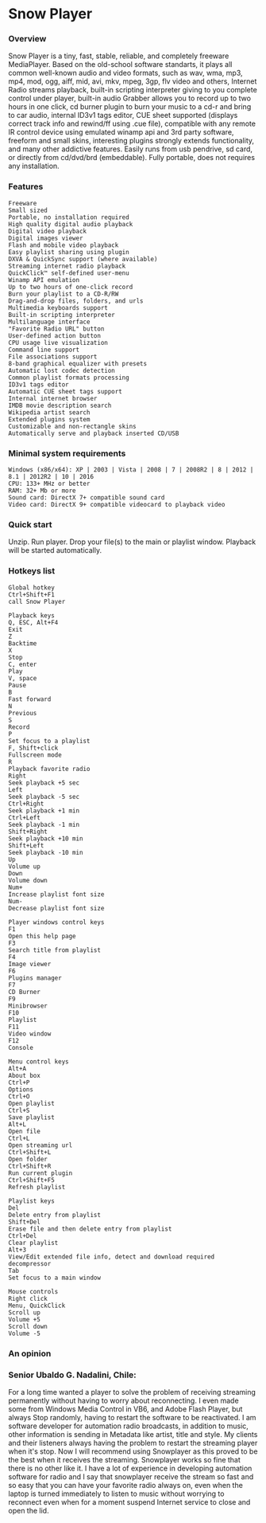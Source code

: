 # Snow Player

### Overview

Snow Player is a tiny, fast, stable, reliable, and completely freeware MediaPlayer. Based on the old-school software standarts, it plays all common well-known audio and video formats, such as wav, wma, mp3, mp4, mod, ogg, aiff, mid, avi, mkv, mpeg, 3gp, flv video and others, Internet Radio streams playback, built-in scripting interpreter giving to you complete control under player, built-in audio Grabber allows you to record up to two hours in one click, cd burner plugin to burn your music to a cd-r and bring to car audio, internal ID3v1 tags editor, CUE sheet supported (displays correct track info and rewind/ff using .cue file), compatible with any remote IR control device using emulated winamp api and 3rd party software, freeform and small skins, interesting plugins strongly extends functionality, and many other addictive features. Easily runs from usb pendrive, sd card, or directly from cd/dvd/brd (embeddable). Fully portable, does not requires any installation.

### Features

```
Freeware
Small sized
Portable, no installation required
High quality digital audio playback
Digital video playback
Digital images viewer
Flash and mobile video playback
Easy playlist sharing using plugin
DXVA & QuickSync support (where available)
Streaming internet radio playback
QuickClick™ self-defined user-menu
Winamp API emulation
Up to two hours of one-click record
Burn your playlist to a CD-R/RW
Drag-and-drop files, folders, and urls
Multimedia keyboards support
Built-in scripting interpreter
Multilanguage interface
"Favorite Radio URL" button
User-defined action button
CPU usage live visualization
Command line support
File associations support
8-band graphical equalizer with presets
Automatic lost codec detection
Common playlist formats processing
ID3v1 tags editor
Automatic CUE sheet tags support
Internal internet browser
IMDB movie description search
Wikipedia artist search
Extended plugins system
Customizable and non-rectangle skins
Automatically serve and playback inserted CD/USB
```

### Minimal system requirements

```
Windows (x86/x64): XP | 2003 | Vista | 2008 | 7 | 2008R2 | 8 | 2012 | 8.1 | 2012R2 | 10 | 2016
CPU: 133+ MHz or better
RAM: 32+ Mb or more
Sound card: DirectX 7+ compatible sound card
Video card: DirectX 9+ compatible videocard to playback video
```

### Quick start

Unzip. Run player. Drop your file(s) to the main or playlist window. Playback will be started automatically.

### Hotkeys list

```
Global hotkey
Ctrl+Shift+F1
call Snow Player

Playback keys
Q, ESC, Alt+F4
Exit
Z
Backtime
X
Stop
C, enter
Play
V, space
Pause
B
Fast forward
N
Previous
S
Record
P
Set focus to a playlist
F, Shift+click
Fullscreen mode
R
Playback favorite radio
Right
Seek playback +5 sec
Left
Seek playback -5 sec
Ctrl+Right
Seek playback +1 min
Ctrl+Left
Seek playback -1 min
Shift+Right
Seek playback +10 min
Shift+Left
Seek playback -10 min
Up
Volume up
Down
Volume down
Num+
Increase playlist font size
Num-
Decrease playlist font size

Player windows control keys
F1
Open this help page
F3
Search title from playlist
F4
Image viewer
F6
Plugins manager
F7
CD Burner
F9
Minibrowser
F10
Playlist
F11
Video window
F12
Console

Menu control keys
Alt+A
About box
Ctrl+P
Options
Ctrl+O
Open playlist
Ctrl+S
Save playlist
Alt+L
Open file
Ctrl+L
Open streaming url
Ctrl+Shift+L
Open folder
Ctrl+Shift+R
Run current plugin
Ctrl+Shift+F5
Refresh playlist

Playlist keys
Del
Delete entry from playlist
Shift+Del
Erase file and then delete entry from playlist
Ctrl+Del
Clear playlist
Alt+3
View/Edit extended file info, detect and download required decompressor
Tab
Set focus to a main window

Mouse controls
Right click
Menu, QuickClick
Scroll up
Volume +5
Scroll down
Volume -5
```

### An opinion
### Senior Ubaldo G. Nadalini, Chile:
For a long time wanted a player to solve the problem of receiving streaming permanently without having to worry about reconnecting. I even made some from Windows Media Control in VB6, and Adobe Flash Player, but always Stop randomly, having to restart the software to be reactivated. I am software developer for automation radio broadcasts, in addition to music, other information is sending in Metadata like artist, title and style. My clients and their listeners always having the problem to restart the streaming player when it's stop. Now I will recommend using Snowplayer as this proved to be the best when it receives the streaming. Snowplayer works so fine that there is no other like it. I have a lot of experience in developing automation software for radio and I say that snowplayer receive the stream so fast and so easy that you can have your favorite radio always on, even when the laptop is turned immediately to listen to music without worrying to reconnect even when for a moment suspend Internet service to close and open the lid.
